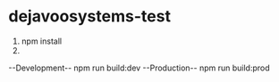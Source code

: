 # dejavoosystems-test

1. npm install
2.
--Development--
npm run build:dev
--Production--
npm run build:prod
